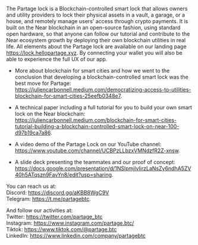 The Partage lock is a Blockchain-controlled smart lock that allows owners and utility providers to lock their physical assets in a vault, a garage, or a house, and remotely manage users' access through crypto payments. It is built on the Near blockchain in an open-source fashion, using standard open hardware, so that anyone can follow our tutorial and contribute to the Near ecosystem growth by deploying their own blockchain utilities in real life. All elements about the Partage lock are available on our landing page https://lock.hellopartage.xyz. By connecting your wallet you will also be able to experience the full UX of our app.

- More about blockchain for smart cities and how we went to the conclusion that developing a blockchain-controlled smart lock was the best move for Partage: https://juliencarbonnell.medium.com/democratizing-access-to-utilities-blockchain-for-smart-cities-25eefb0348e7.  

- A technical paper including a full tutorial for you to build your own smart lock on the Near blockchain: https://juliencarbonnell.medium.com/blockchain-for-smart-cities-tutorial-building-a-blockchain-controlled-smart-lock-on-near-100-d97b19ca7a86.  

- A video demo of the Partage Lock on our YouTube channel: https://www.youtube.com/channel/UCBPzLLbzxVMNdzfR2Z-xnsw.  

- A slide deck presenting the teammates and our proof of concept: https://docs.google.com/presentation/d/1NSlpmjlvIirzLaNsZy6ndhA5ZV40h5ATqszn9FavYn8/edit?usp=sharing.

You can reach us at:  
Discord: https://discord.gg/aKBB8WgC9V  
Telegram: https://t.me/partagebtc.

And follow our activities at:  
Twitter: https://twitter.com/partage_btc  
Instagram: https://www.instagram.com/partage.btc/  
Tiktok: https://www.tiktok.com/@partage.btc  
LinkedIn: https://www.linkedin.com/company/partagebtc  
